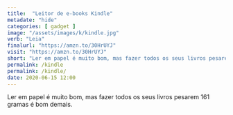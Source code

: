 ```yaml
---
title:  "Leitor de e-books Kindle"
metadate: "hide"
categories: [ gadget ]
image: "/assets/images/k/kindle.jpg"
verb: "Leia"
finalurl: "https://amzn.to/30HrUYJ"
visit: "https://amzn.to/30HrUYJ"
short: "Ler em papel é muito bom, mas fazer todos os seus livros pesarem 161 gramas é bom demais."
permalink: /kindle
permalink: /kindle/
date: 2020-06-15 12:00
---
```

Ler em papel é muito bom, mas fazer todos os seus livros pesarem 161 gramas é bom demais.